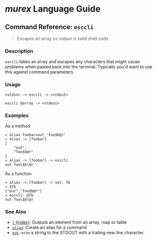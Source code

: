 # _murex_ Language Guide

## Command Reference: `esccli`

> Escapes an array so output is valid shell code

### Description

`esccli` takes an array and escapes any characters that might cause problems
when pasted back into the terminal. Typically you'd want to use this against
command parameters.

### Usage

    <stdin> -> esccli -> <stdout>
    
    esccli @array -> <stdout>

### Examples

As a method

    » alias foobar=out 'foo$b@r'
    » alias -> [foobar]
    [
        "out",
        "foo$b@r"
    ]
    » alias -> [foobar] -> esccli
    out foo\$b\@r
    
As a function

    » alias -> [foobar] -> set: fb
    » $fb
    ["out","foo$b@r"]
    » esccli: @fb
    out foo\$b\@r

### See Also

* [`[` (index)](../commands/index.md):
  Outputs an element from an array, map or table
* [`alias`](../commands/alias.md):
  Create an alias for a command
* [`out`](../commands/out.md):
  `echo` a string to the STDOUT with a trailing new line character